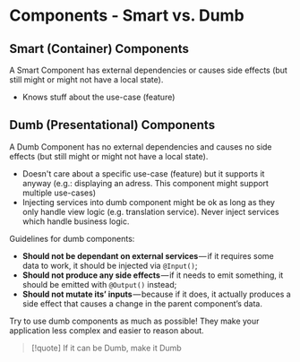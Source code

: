 # Components - Smart vs. Dumb

## Smart (Container) Components 
A Smart Component has external dependencies or causes side effects (but still might or might not have a local state).

* Knows stuff about the use-case (feature)

## Dumb (Presentational) Components
 A Dumb Component has no external dependencies and causes no side effects (but still might or might not have a local state).

* Doesn't care about a specific use-case (feature) but it supports it anyway (e.g.: displaying an adress. This component might support multiple use-cases)
* Injecting services into dumb component might be ok as long as they only handle view logic (e.g. translation service). Never inject services which handle business logic.


Guidelines for dumb components:

* __Should not be dependant on external services__ — if it requires some data to work, it should be injected via ```@Input()```;
* __Should not produce any side effects__ — if it needs to emit something, it should be emitted with ```@Output()``` instead;
* __Should not mutate its’ inputs__ — because if it does, it actually produces a side effect that causes a change in the parent component’s data. 
 
Try to use dumb components as much as possible! They make your application less complex and easier to reason about. 

> [!quote] If it can be Dumb, make it Dumb